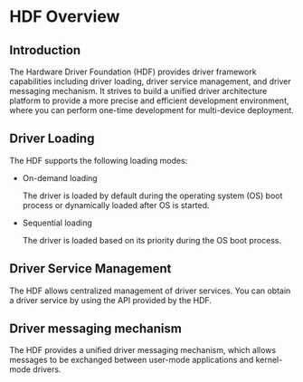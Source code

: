 # HDF Overview


## Introduction

The Hardware Driver Foundation (HDF) provides driver framework capabilities including driver loading, driver service management, and driver messaging mechanism. It strives to build a unified driver architecture platform to provide a more precise and efficient development environment, where you can perform one-time development for multi-device deployment.


## Driver Loading

The HDF supports the following loading modes:

- On-demand loading

  The driver is loaded by default during the operating system (OS) boot process or dynamically loaded after OS is started.

- Sequential loading

  The driver is loaded based on its priority during the OS boot process.


## Driver Service Management

The HDF allows centralized management of driver services. You can obtain a driver service by using the API provided by the HDF.


## Driver messaging mechanism

The HDF provides a unified driver messaging mechanism, which allows messages to be exchanged between user-mode applications and kernel-mode drivers.
